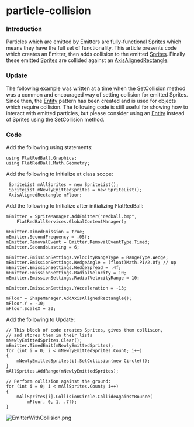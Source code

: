 # particle-collision

### Introduction

Particles which are emitted by Emitters are fully-functional [Sprites](../../../../../../frb/docs/index.php) which means they have the full set of functionality. This article presents code which creates an Emitter, then adds collision to the emitted [Sprites](../../../../../../frb/docs/index.php). Finally these emitted [Sprites](../../../../../../frb/docs/index.php) are collided against an [AxisAlignedRectangle](../../../../../../frb/docs/index.php).

### Update

The following example was written at a time when the SetCollision method was a common and encouraged way of setting collision for emitted Sprites. Since then, the [Entity](../../../../../../frb/docs/index.php) pattern has been created and is used for objects which require collision. The following code is still useful for showing how to interact with emitted particles, but please consider using an [Entity](../../../../../../frb/docs/index.php) instead of Sprites using the SetCollision method.

### Code

Add the following using statements:

```
using FlatRedBall.Graphics;
using FlatRedBall.Math.Geometry;
```

Add the following to Initialize at class scope:

```
 SpriteList mAllSprites = new SpriteList();
 SpriteList mNewlyEmittedSprites = new SpriteList();
 AxisAlignedRectangle mFloor;
```

Add the following to Initialize after initializing FlatRedBall:

```
mEmitter = SpriteManager.AddEmitter("redball.bmp",
    FlatRedBallServices.GlobalContentManager);

mEmitter.TimedEmission = true;
mEmitter.SecondFrequency = .05f;
mEmitter.RemovalEvent = Emitter.RemovalEventType.Timed;
mEmitter.SecondsLasting = 6;

mEmitter.EmissionSettings.VelocityRangeType = RangeType.Wedge;
mEmitter.EmissionSettings.WedgeAngle = (float)Math.PI/2.0f; // up
mEmitter.EmissionSettings.WedgeSpread = .4f;
mEmitter.EmissionSettings.RadialVelocity = 10;
mEmitter.EmissionSettings.RadialVelocityRange = 10;

mEmitter.EmissionSettings.YAcceleration = -13;

mFloor = ShapeManager.AddAxisAlignedRectangle();
mFloor.Y = -10;
mFloor.ScaleX = 20;
```

Add the following to Update:

```
// This block of code creates Sprites, gives them collision,
// and stores them in their lists
mNewlyEmittedSprites.Clear();
mEmitter.TimedEmit(mNewlyEmittedSprites);
for (int i = 0; i < mNewlyEmittedSprites.Count; i++)
{
    mNewlyEmittedSprites[i].SetCollision(new Circle());
}
mAllSprites.AddRange(mNewlyEmittedSprites);

// Perform collision against the ground:
for (int i = 0; i < mAllSprites.Count; i++)
{
    mAllSprites[i].CollisionCircle.CollideAgainstBounce(
        mFloor, 0, 1, .7f);
}
```

![EmitterWithCollision.png](../../../../../../media/migrated_media-EmitterWithCollision.png)
